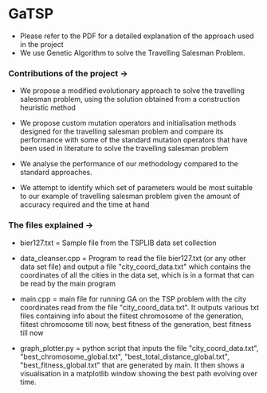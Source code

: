 # GaTSP
* Please refer to the PDF for a detailed explanation of the approach used in the project
* We use Genetic Algorithm to solve the Travelling Salesman Problem.

### Contributions of the project ->
* We propose a modified evolutionary approach to solve the travelling salesman problem, using the
solution obtained from a construction heuristic method

* We propose custom mutation operators and initialisation methods designed for the travelling salesman
problem and compare its performance with some of the standard mutation operators that have
been used in literature to solve the travelling salesman problem

* We analyse the performance of our methodology compared to the standard approaches.

* We attempt to identify which set of parameters would be most suitable to our example of travelling
salesman problem given the amount of accuracy required and the time at hand



### The files explained ->
* bier127.txt = Sample file from the TSPLIB data set collection

* data_cleanser.cpp = Program to read the file bier127.txt (or any other data set file) and output a file "city_coord_data.txt" which contains the coordinates of all the cities in the data set, which is in a format that can be read by the main program

* main.cpp = main file for running GA on the TSP problem with the city coordinates read from the file "city_coord_data.txt". It outputs various txt files containing info about the fiitest chromosome of the generation, fiitest chromosome till now, best fitness of the generation, best fitness till now

* graph_plotter.py = python script that inputs the file "city_coord_data.txt",  "best_chromosome_global.txt", "best_total_distance_global.txt", "best_fitness_global.txt" that are generated by main. It then shows a visualisation in a matplotlib window showing the best path evolving over time.
